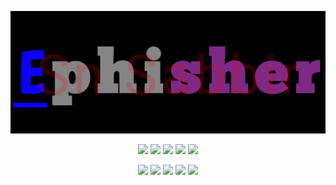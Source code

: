 <!-- Ephisher -->

<p align="center">
  <img src="https://github.com/Sabbir-787/Ephisher/blob/main/ephisher.png">
</p>

<p align="center">
  <img src="https://img.shields.io/badge/Version-1.0.0-green?style=for-the-badge">
  <img src="https://img.shields.io/github/license/Sabbir-787/Ephisher?style=for-the-badge">
  <img src="https://img.shields.io/github/stars/Sabbir-787/Ephisher?style=for-the-badge">
  <img src="https://img.shields.io/github/issues/Sabbir-787/Ephisher?color=red&style=for-the-badge">
  <img src="https://img.shields.io/github/forks/Sabbir-787/Ephisher?color=teal&style=for-the-badge">
</p>

<p align="center">
  <img src="https://img.shields.io/badge/Author-Sn-Sabbir-blue?style=flat-square">
  <img src="https://img.shields.io/badge/Open%20Source-Yes-darkgreen?style=flat-square">
  <img src="https://img.shields.io/badge/Maintained%3F-Yes-lightblue?style=flat-square">
  <img src="https://img.shields.io/badge/Written%20In-Bash-darkcyan?style=flat-square">
  <img src="https://hits.seeyoufarm.com/api/count/incr/badge.svg?url=https%3A%2F%2Fgithub.com%2FSabbir-787%2FEphisher&title=Visitors&edge_flat=false"/></a>
</p>

